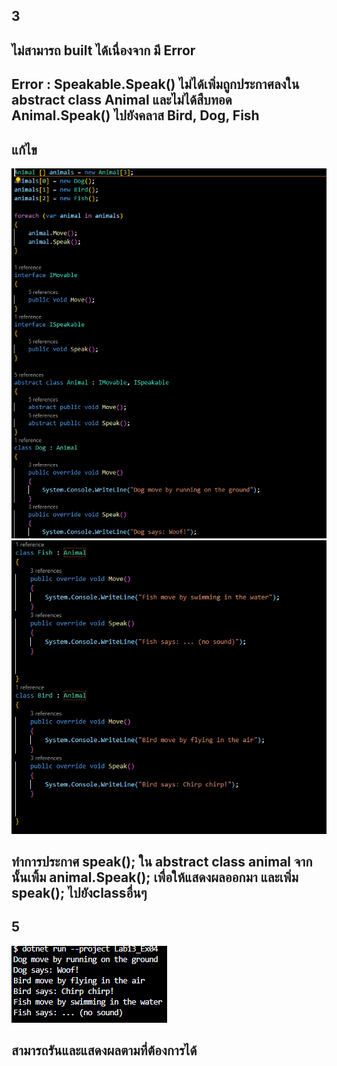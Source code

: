 ## 3
## ไม่สามารถ built ได้เนื่องจาก มี Error
## Error : Speakable.Speak() ไม่ได้เพิ่มถูกประกาศลงใน abstract class Animal และไม่ได้สืบทอด Animal.Speak() ไปยังคลาส Bird, Dog, Fish
## แก้ไข 
![alt text](image-3.png)
![alt text](image-4.png)
## ทำการประกาศ speak(); ใน abstract class animal จากนั้นเพิ้ม animal.Speak(); เพื่อให้แสดงผลออกมา และเพิ่ม speak(); ไปยังclassอื่นๆ
## 5
![alt text](image-5.png)
## สามารถรันและแสดงผลตามที่ต้องการได้